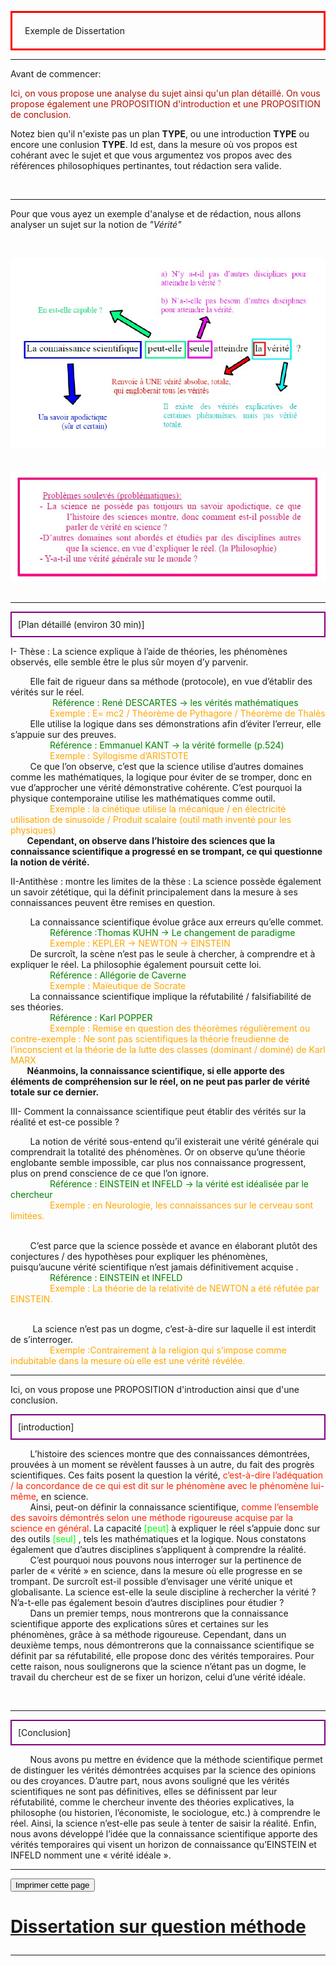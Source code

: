   <head>
 <meta charset="utf-8" />
 <link href="style.css" rel="stylesheet" type="text/css" />
 <link rel="stylesheet" href="print.css" type="text/css" media="print" />
 </head>
 <body>
 <p id="h1" style="border: 3px solid red; padding: 20px;">Exemple de Dissertation</p>
 <hr/><p id="para3">Avant de commencer:</p>
 <P id="para3"><font style="color:#AF1000">Ici, on vous propose une analyse du sujet ainsi qu'un plan détaillé. On vous propose également une PROPOSITION d'introduction  et une PROPOSITION de conclusion.</font></p>
 <p id="para">Notez bien qu'il n'existe pas un plan <b> TYPE</b>, ou une introduction <b> TYPE</b> ou encore une conlusion <b> TYPE</b>. Id est, dans la mesure où vos propos est cohérant avec le sujet et que vous argumentez vos propos avec des références philosophiques pertinantes, tout rédaction sera valide.</p>  
 <br>
 <hr/>
 <p id="para3"> Pour que vous ayez un exemple d'analyse et de rédaction, nous allons analyser un sujet sur la notion de <i>"Vérité"</i></p>
 <p>

 <br /><center>  <img src="image/1.jpg" /></center><br />
 <br /><center>  <img src="image/2.jpg" /></center><br />
 <hr/>
  <p id="para3">
 <p id="para2" style="border: 2px solid purple; padding: 10px;">[Plan détaillé (environ 30 min)]</p>
 <p id="para10">I- Thèse : La science explique à l’aide de théories, les phénomènes observés, elle semble être le plus sûr moyen d’y parvenir.
  <p id="para3">&nbsp;&nbsp; &nbsp;&nbsp; &nbsp;&nbsp;Elle fait de rigueur dans sa méthode (protocole), en vue d’établir des vérités sur le réel.
  <br>&nbsp;&nbsp; &nbsp;&nbsp; &nbsp;&nbsp;&nbsp;&nbsp; &nbsp;&nbsp; &nbsp;&nbsp; <font style="color:green"> Référence : René DESCARTES → les vérités mathématiques</font>
  <br>&nbsp;&nbsp; &nbsp;&nbsp; &nbsp;&nbsp;&nbsp;&nbsp; &nbsp;&nbsp; &nbsp;&nbsp;<font style="color:orange">Exemple : E= mc2 / Théorème de Pythagore / Théorème de Thalès</font>
  <br>&nbsp;&nbsp; &nbsp;&nbsp; &nbsp;&nbsp;Elle utilise la logique dans ses démonstrations afin d’éviter l’erreur, elle s’appuie sur des preuves.
  <br>&nbsp;&nbsp; &nbsp;&nbsp; &nbsp;&nbsp;&nbsp;&nbsp; &nbsp;&nbsp; &nbsp;&nbsp;<font style="color:green">Référence : Emmanuel KANT → la vérité formelle (p.524)</font>
  <br>&nbsp;&nbsp; &nbsp;&nbsp; &nbsp;&nbsp;&nbsp;&nbsp; &nbsp;&nbsp; &nbsp;&nbsp;<font style="color:orange">Exemple : Syllogisme d’ARISTOTE</font>
   <br>&nbsp;&nbsp; &nbsp;&nbsp; &nbsp;&nbsp;Ce que l’on observe, c’est que la science utilise d’autres domaines comme les mathématiques, la logique pour éviter de se tromper, donc en vue d’approcher une vérité démonstrative cohérente. C’est pourquoi la physique contemporaine utilise les mathématiques comme outil.
  <br>&nbsp;&nbsp; &nbsp;&nbsp; &nbsp;&nbsp;&nbsp;&nbsp; &nbsp;&nbsp; &nbsp;&nbsp;<font style="color:orange">Exemple : la cinétique utilise la mécanique / en électricité utilisation de sinusoïde / Produit scalaire (outil math inventé pour les physiques) </font>
  <br><b>&nbsp;&nbsp; &nbsp;&nbsp; &nbsp;&nbsp;Cependant, on observe dans l’histoire des sciences que la connaissance scientifique a progressé en se trompant, ce qui questionne la notion de vérité.</b></p>

 <p id="para10">II-Antithèse : montre les limites de la thèse : La science possède également un savoir zététique, qui la définit principalement dans la mesure à ses connaissances peuvent être remises en question.</p>
 <p id="para3">&nbsp;&nbsp; &nbsp;&nbsp; &nbsp;&nbsp;La connaissance scientifique évolue grâce aux erreurs qu’elle commet.
  <br>&nbsp;&nbsp; &nbsp;&nbsp; &nbsp;&nbsp;&nbsp;&nbsp; &nbsp;&nbsp; &nbsp;&nbsp;<font style="color:green">Référence :Thomas KUHN → Le changement de paradigme</font>
  <br>&nbsp;&nbsp; &nbsp;&nbsp; &nbsp;&nbsp;&nbsp;&nbsp; &nbsp;&nbsp; &nbsp;&nbsp;<font style="color:orange">Exemple : KEPLER → NEWTON → EINSTEIN </font>
   <br>&nbsp;&nbsp; &nbsp;&nbsp; &nbsp;&nbsp;De surcroît, la scène n’est pas le seule à chercher, à comprendre et à expliquer le réel. La philosophie également poursuit cette loi.
  <br>&nbsp;&nbsp; &nbsp;&nbsp; &nbsp;&nbsp;&nbsp;&nbsp; &nbsp;&nbsp; &nbsp;&nbsp;<font style="color:green">Référence : Allégorie de Caverne </font>
  <br>&nbsp;&nbsp; &nbsp;&nbsp; &nbsp;&nbsp;&nbsp;&nbsp; &nbsp;&nbsp; &nbsp;&nbsp;<font style="color:orange">Exemple : Maïeutique de Socrate</font>
 <br>&nbsp;&nbsp; &nbsp;&nbsp; &nbsp;&nbsp;La connaissance scientifique implique la réfutabilité / falsifiabilité de ses théories.
  <br>&nbsp;&nbsp; &nbsp;&nbsp; &nbsp;&nbsp;&nbsp;&nbsp; &nbsp;&nbsp; &nbsp;&nbsp;<font style="color:green">Référence : Karl POPPER </font>
  <br>&nbsp;&nbsp; &nbsp;&nbsp; &nbsp;&nbsp;&nbsp;&nbsp; &nbsp;&nbsp; &nbsp;&nbsp;<font style="color:orange">Exemple : Remise en question des théorèmes régulièrement ou contre-exemple : Ne sont pas scientifiques la théorie freudienne de l’inconscient et la théorie de la lutte des classes (dominant / dominé) de Karl MARX </font>
  <br><b>&nbsp;&nbsp; &nbsp;&nbsp; &nbsp;&nbsp;Néanmoins, la connaissance scientifique, si elle apporte des éléments de compréhension sur le réel, on ne peut pas parler de vérité totale sur ce dernier.</b></p>
 <p id="para10">III- Comment la connaissance scientifique peut établir des vérités sur la réalité et est-ce possible ? </p>
 <p id="para3">&nbsp;&nbsp; &nbsp;&nbsp; &nbsp;&nbsp;La notion de vérité sous-entend qu’il existerait une vérité générale qui comprendrait la totalité des phénomènes. Or on observe qu’une théorie englobante semble impossible, car plus nos connaissance progressent, plus on prend conscience de ce que l’on ignore.
  <br>&nbsp;&nbsp; &nbsp;&nbsp; &nbsp;&nbsp;&nbsp;&nbsp; &nbsp;&nbsp; &nbsp;&nbsp;<font style="color:green">Référence : EINSTEIN et INFELD → la vérité est idéalisée par le chercheur</font>
  <br>&nbsp;&nbsp; &nbsp;&nbsp; &nbsp;&nbsp;&nbsp;&nbsp; &nbsp;&nbsp; &nbsp;&nbsp;<font style="color:orange">Exemple : en Neurologie, les connaissances sur le cerveau sont limitées.</font>

 <br>&nbsp;&nbsp; &nbsp;&nbsp; &nbsp;&nbsp;C’est parce que la science possède et avance en élaborant plutôt des conjectures / des hypothèses pour expliquer les phénomènes, puisqu’aucune vérité scientifique n’est jamais définitivement acquise .
  <br>&nbsp;&nbsp; &nbsp;&nbsp; &nbsp;&nbsp;&nbsp;&nbsp; &nbsp;&nbsp; &nbsp;&nbsp;<font style="color:green">Référence : EINSTEIN et INFELD</font>
  <br>&nbsp;&nbsp; &nbsp;&nbsp; &nbsp;&nbsp;&nbsp;&nbsp; &nbsp;&nbsp; &nbsp;&nbsp;<font style="color:orange">Exemple : La théorie de la relativité de NEWTON a été réfutée par EINSTEIN.</font>

 <br>&nbsp;&nbsp; &nbsp;&nbsp; &nbsp;&nbsp; La science n’est pas un dogme, c’est-à-dire sur laquelle il est interdit de s’interroger.
  <br>&nbsp;&nbsp; &nbsp;&nbsp; &nbsp;&nbsp;&nbsp;&nbsp; &nbsp;&nbsp; &nbsp;&nbsp;<font style="color:orange">Exemple :Contrairement à la religion qui s’impose comme indubitable dans la mesure où elle est une vérité révélée.</font></p>



 <hr/>
  <p id="para3">Ici, on vous propose une PROPOSITION d'introduction ainsi que d'une conclusion. 

 <p id="para2" style="border: 2px solid purple; padding: 10px;">[introduction]</p>
  <p id="para3">&nbsp;&nbsp; &nbsp;&nbsp; &nbsp;&nbsp;L’histoire des sciences montre que des connaissances démontrées, prouvées à un moment se révèlent fausses à un autre, du fait des progrès scientifiques. Ces faits posent la question la vérité, <font style="color:#FF2100">c’est-à-dire l’adéquation / la concordance de ce qui est dit sur le phénomène avec le phénomène lui-même</font>, en science.
  <br>&nbsp;&nbsp; &nbsp;&nbsp; &nbsp;&nbsp;Ainsi, peut-on définir la connaissance scientifique, <font style="color:#FF2100;">comme l’ensemble des savoirs démontrés selon une méthode rigoureuse acquise par la science en général</font>. La capacité <font style="color:#00FF00;"> [peut] </font> à expliquer le réel s’appuie donc sur des outils<font style="color:#00FF00;"> [seul] </font> , tels les  mathématiques et la logique. Nous constatons également que d’autres disciplines s’appliquent à comprendre la réalité.
  <br>&nbsp;&nbsp; &nbsp;&nbsp; &nbsp;&nbsp;C’est pourquoi nous pouvons nous interroger sur la pertinence de parler de « vérité » en science, dans la mesure où elle progresse en se trompant. De surcroît est-il possible d’envisager une vérité unique et globalisante. La science est-elle la seule discipline à rechercher la vérité ? N’a-t-elle pas également besoin d’autres disciplines pour étudier ?
  <br>&nbsp;&nbsp; &nbsp;&nbsp; &nbsp;&nbsp;Dans un premier temps, nous montrerons que la connaissance scientifique apporte des explications sûres et certaines sur les phénomènes, grâce à sa méthode rigoureuse. Cependant, dans un deuxième temps, nous démontrerons que la connaissance scientifique se définit par sa réfutabilité, elle propose donc des vérités temporaires. Pour cette raison, nous soulignerons que la science n’étant pas un dogme, le travail du chercheur est de se fixer un horizon, celui d’une vérité idéale.
  </p><br> 
 <hr> 
  <p id="para2" style="border: 2px solid purple; padding: 10px;">[Conclusion]</p>
  <P id="para3">&nbsp;&nbsp; &nbsp;&nbsp; &nbsp;&nbsp;Nous avons pu mettre en évidence que la méthode scientifique permet de distinguer les vérités démontrées acquises par la science des opinions ou des croyances. D’autre part, nous avons souligné que les vérités scientifiques ne sont pas définitives, elles se définissent par leur réfutabilité, comme le chercheur invente des théories explicatives, la philosophe (ou historien, l’économiste, le sociologue, etc.) à comprendre le réel. Ainsi, la science n’est-elle pas seule à tenter de saisir la réalité. Enfin, nous avons développé l’idée que la connaissance scientifique apporte des vérités temporaires qui visent un horizon de connaissance qu’EINSTEIN et INFELD nomment une « vérité idéale ».
  </p>
 
   
 <hr />
 <form>
  <input id="impression" name="impression" type="button" onclick="imprimer_page()" value="Imprimer cette page" />
 </form>
 <h1 id="para11"><p id="impression"><a href="https://23tr-an05.github.io/Md/">Dissertation sur question méthode</a></p></h1>
 
 <hr /> 
 <script type="text/javascript">
 function imprimer_page(){
   window.print();
 }
 </script>


